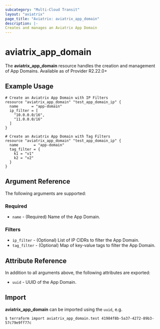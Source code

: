 ```yaml
---
subcategory: "Multi-Cloud Transit"
layout: "aviatrix"
page_title: "Aviatrix: aviatrix_app_domain"
description: |-
Creates and manages an Aviatrix App Domain
---
```


# aviatrix_app_domain

The **aviatrix_app_domain** resource handles the creation and management of App Domains. Available as of Provider R2.22.0+

## Example Usage

```hcl
# Create an Aviatrix App Domain with IP Filters
resource "aviatrix_app_domain" "test_app_domain_ip" {
  name      = "app-domain"
  ip_filter = [
    "10.0.0.0/16",
    "11.0.0.0/16"
  ]
}
```

```hcl
# Create an Aviatrix App Domain with Tag Filters
resource "aviatrix_app_domain" "test_app_domain_ip" {
  name       = "app-domain"
  tag_filter = {
    k1 = "v1"
    k2 = "v2"
  }
}
```

## Argument Reference

The following arguments are supported:

### Required

* `name` - (Required) Name of the App Domain.

### Filters

* `ip_filter` - (Optional) List of IP CIDRs to filter the App Domain.
* `tag_filter` - (Optional) Map of key-value tags to filter the App Domain. 


## Attribute Reference

In addition to all arguments above, the following attributes are exported:

* `uuid` - UUID of the App Domain.

## Import

**aviatrix_app_domain** can be imported using the `uuid`, e.g.

```
$ terraform import aviatrix_app_domain.test 41984f8b-5a37-4272-89b3-57c79e9ff77c
```
